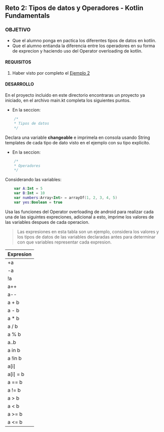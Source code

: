 ## Reto 2: Tipos de datos y Operadores - Kotlin Fundamentals

### OBJETIVO 

- Que el alumno ponga en pactica los diferentes tipos de datos en kotlin.
- Que el alumno entianda la diferencia entre los operadores en su forma de exprecion y haciendo
uso del Operator overloading de kotlin.

#### REQUISITOS 

1. Haber visto por completo el [Ejemplo 2](/../../tree/master/Sesion-01/Ejemplo-02)

#### DESARROLLO

En el proyecto incluido en este directorio encontraras un proyecto ya iniciado, en el archivo main.kt 
completa los siguientes puntos.

- En la seccion:
```kotlin
    /*
    * Tipos de datos
    */
```
Declara una variable **changeable** e imprimela en consola usando String templates de cada tipo de dato visto en el ejemplo con su tipo explicito.

- En la seccion:
```kotlin
    /*
    * Operadores
    */
```
Considerando las variables:
```kotlin
    var A:Int = 5
    var B:Int = 10
    var numbers:Array<Int> = arrayOf(1, 2, 3, 4, 5)
    var yes:Boolean = true
```
Usa las funciones del Operator overloading de android para realizar cada una de las siguintes expreciones, adicional a 
esto, imprime los valores de las variables despues de cada operacion.

> Las expresiones en esta tabla son un ejemplo, considera los valores y los tipos de datos de las variables declaradas antes
> para determinar con que variables representar cada expresion.

Expresion|
---------|
+a|
-a|
!a|
a++|
a--|
a + b|
a - b|
a * b|
a / b|
a % b|
a..b|
a in b|
a !in b|
a\[i]|
a\[i] = b|
a == b|
a != b|
a > b|
a < b|
a >= b|
a <= b|